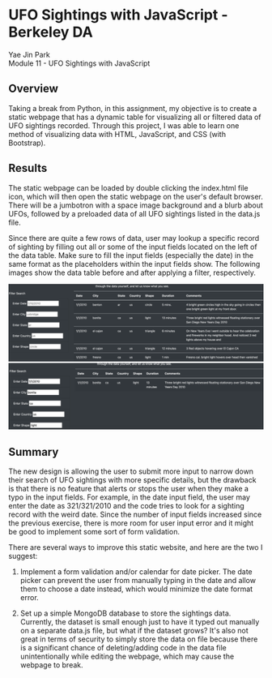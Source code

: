 # UFO Sightings with JavaScript - Berkeley DA
Yae Jin Park\
Module 11 - UFO Sightings with JavaScript

## Overview
Taking a break from Python, in this assignment, my objective is to create a static webpage that has a dynamic table for visualizing all or filtered data of UFO sightings recorded. Through this project, I was able to learn one method of visualizing data with HTML, JavaScript, and CSS (with Bootstrap).

## Results
The static webpage can be loaded by double clicking the index.html file icon, which will then open the static webpage on the user's default browser. There will be a jumbotron with a space image background and a blurb about UFOs, followed by a preloaded data of all UFO sightings listed in the data.js file. 

Since there are quite a few rows of data, user may lookup a specific record of sighting by filling out all or some of the input fields located on the left of the data table. Make sure to fill the input fields (especially the date) in the same format as the placeholders within the input fields show. The following images show the data table before and after applying a filter, respectively.

![Before Filter](https://github.com/yaejinpark/ufos/blob/main/resources/before_filter.png)
![After Filter](https://github.com/yaejinpark/ufos/blob/main/resources/after_filter.png)

## Summary
The new design is allowing the user to submit more input to narrow down their search of UFO sightings with more specific details, but the drawback is that there is no feature that alerts or stops the user when they make a typo in the input fields. For example, in the date input field, the user may enter the date as 321/321/2010 and the code tries to look for a sighting record with the weird date. Since the number of input fields increased since the previous exercise, there is more room for user input error and it might be good to implement some sort of form validation.

There are several ways to improve this static website, and here are the two I suggest:

1. Implement a form validation and/or calendar for date picker. The date picker can prevent the user from manually typing in the date and allow them to choose a date instead, which would minimize the date format error. 

2. Set up a simple MongoDB database to store the sightings data. Currently, the dataset is small enough just to have it typed out manually on a separate data.js file, but what if the dataset grows? It's also not great in terms of security to simply store the data on file because there is a significant chance of deleting/adding code in the data file unintentionally while editing the webpage, which may cause the webpage to break.